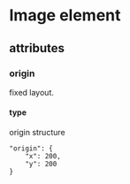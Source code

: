 # Image element

## attributes

### origin

fixed layout.

#### type
 
origin structure

```
"origin": {
    "x": 200,
    "y": 200
}
```
